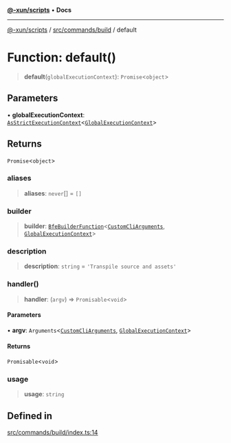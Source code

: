 [**@-xun/scripts**](../../../../README.md) • **Docs**

***

[@-xun/scripts](../../../../README.md) / [src/commands/build](../README.md) / default

# Function: default()

> **default**(`globalExecutionContext`): `Promise`\<`object`\>

## Parameters

• **globalExecutionContext**: [`AsStrictExecutionContext`](../../../../lib/@black-flag/extensions/type-aliases/AsStrictExecutionContext.md)\<[`GlobalExecutionContext`](../../../configure/type-aliases/GlobalExecutionContext.md)\>

## Returns

`Promise`\<`object`\>

### aliases

> **aliases**: `never`[] = `[]`

### builder

> **builder**: [`BfeBuilderFunction`](../../../../lib/@black-flag/extensions/type-aliases/BfeBuilderFunction.md)\<[`CustomCliArguments`](../distributables/type-aliases/CustomCliArguments.md), [`GlobalExecutionContext`](../../../configure/type-aliases/GlobalExecutionContext.md)\>

### description

> **description**: `string` = `'Transpile source and assets'`

### handler()

> **handler**: (`argv`) => `Promisable`\<`void`\>

#### Parameters

• **argv**: `Arguments`\<[`CustomCliArguments`](../distributables/type-aliases/CustomCliArguments.md), [`GlobalExecutionContext`](../../../configure/type-aliases/GlobalExecutionContext.md)\>

#### Returns

`Promisable`\<`void`\>

### usage

> **usage**: `string`

## Defined in

[src/commands/build/index.ts:14](https://github.com/Xunnamius/xscripts/blob/98c638c52caf3664112e7ea66eccd36ad205df77/src/commands/build/index.ts#L14)
